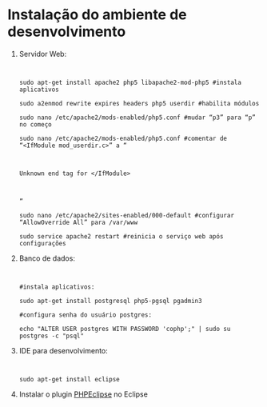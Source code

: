 # Instalação do ambiente de desenvolvimento #

<ol>
<li>Servidor Web:<br>
<pre><code><br>
sudo apt-get install apache2 php5 libapache2-mod-php5 #instala aplicativos<br>
sudo a2enmod rewrite expires headers php5 userdir #habilita módulos<br>
sudo nano /etc/apache2/mods-enabled/php5.conf #mudar “p3” para “p” no começo<br>
sudo nano /etc/apache2/mods-enabled/php5.conf #comentar de “&lt;IfModule mod_userdir.c&gt;” a “<br>
<br>
Unknown end tag for &lt;/IfModule&gt;<br>
<br>
”<br>
sudo nano /etc/apache2/sites-enabled/000-default #configurar “AllowOverride All” para /var/www<br>
sudo service apache2 restart #reinicia o serviço web após configurações</code></pre></li>
<li>Banco de dados:<br>
<pre><code><br>
#instala aplicativos:<br>
sudo apt-get install postgresql php5-pgsql pgadmin3<br>
#configura senha do usuário postgres:<br>
echo "ALTER USER postgres WITH PASSWORD 'cophp';" | sudo su postgres -c "psql"</code></pre></li>
<li>IDE para desenvolvimento:<br>
<pre><code><br>
sudo apt-get install eclipse</code></pre></li>
<li>Instalar o plugin <a href='http://code.google.com/p/cobalto-php/wiki/InstalandoPHPEclipse?tm=6'>PHPEclipse</a> no Eclipse</li>
</ol>